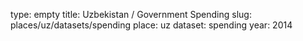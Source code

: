 type: empty
title: Uzbekistan / Government Spending
slug: places/uz/datasets/spending
place: uz
dataset: spending
year: 2014
